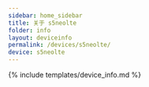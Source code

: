```yaml
---
sidebar: home_sidebar
title: 关于 s5neolte
folder: info
layout: deviceinfo
permalink: /devices/s5neolte/
device: s5neolte
---
```

{% include templates/device_info.md %}

